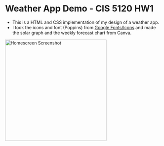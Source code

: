 # Weather App Demo - CIS 5120 HW1
- This is a HTML and CSS implementation of my design of a weather app. 
- I took the icons and font (Poppins) from [Google Fonts/Icons](https://fonts.google.com/icons) and made the solar graph and the weekly forecast chart from Canva.
  
<img width="328" alt="Homescreen Screenshot" src="https://github.com/xuelikesnow/weather-app/assets/77033634/11c711bb-c9ad-49b3-a3a2-acdda0a409c0">


